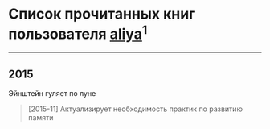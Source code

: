 # Список прочитанных книг пользователя [aliya](https://www.facebook.com/app_scoped_user_id/1326704973/)<sup>1</sup>
---

## 2015

Эйнштейн гуляет по луне
> [2015-11] Актуализирует необходимость практик по развитию памяти



